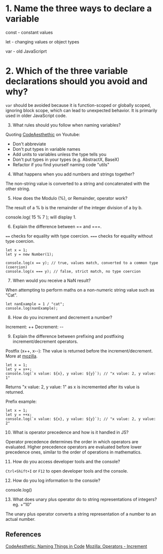 # 1. Name the three ways to declare a variable

const - constant values

let - changing values or object types

var - old JavaScriprt

# 2. Which of the three variable declarations should you avoid and why?

`var` should be avoided because it is function-scoped or globally scoped, ignoring block scope, which can lead to unexpected behavior. It is primarily used in older JavaScript code.

3. What rules should you follow when naming variables?

Quoting [CodeAesthethic](https://www.youtube.com/watch?v=-J3wNP6u5YU) on Youtube:

- Don't abbreviate
- Don't put types in variable names
- Add units to variables unless the type tells you
- Don't put types in your types (e.g. AbstractX, BaseX)
- Refactor if you find yourself naming code "utils"

4. What happens when you add numbers and strings together?

The non-string value is converted to a string and concatenated with the other string.

5. How does the Modulo (%), or Remainder, operator work?

The result of a % b is the remainder of the integer division of a by b.

console.log( 15 % 7 ); will display 1.

6. Explain the difference between == and ===.

`==` checks for equality with type coercion.
`===` checks for equality without type coercion.

```
let x = 1;
let y = new Number(1);

console.log(x == y); // true, values match, converted to a common type (coercion)
console.log(x === y); // false, strict match, no type coercion
```

7. When would you receive a NaN result?

When attempting to perform maths on a non-numeric string value such as "Cat".

```
let nanExample = 1 / "cat";
console.log(nanExample);
```

8. How do you increment and decrement a number?

Increment: ++
Decrement: --

9. Explain the difference between prefixing and postfixing increment/decrement operators.

Postfix (x++, x--): The value is returned before the increment/decrement. More at [mozilla](https://developer.mozilla.org/en-US/docs/Web/JavaScript/Reference/Operators/Increment).

```
let x = 1;
let y = x++;
console.log(`x value: ${x}, y value: ${y}`); // "x value: 2, y value: 1"
```

Returns "x value: 2, y value: 1" as x is incremented after its value is returned.

Prefix example:

```
let x = 1;
let y = ++x;
console.log(`x value: ${x}, y value: ${y}`); // "x value: 2, y value: 2" 

```

10. What is operator precedence and how is it handled in JS?

Operator precedence determines the order in which operators are evaluated. Higher precedence operators are evaluated before lower precedence ones, similar to the order of operations in mathematics.

11. How do you access developer tools and the console?

`Ctrl+Shift+I` or `F12` to open developer tools and the console.

12. How do you log information to the console?

console.log()

13. What does unary plus operator do to string representations of integers? eg. +”10”

The unary plus operator converts a string representation of a number to an actual number.

## References

[CodeAesthetic: Naming Things in Code](https://www.youtube.com/watch?v=-J3wNP6u5YU)
[Mozilla: Operators - Increment](https://developer.mozilla.org/en-US/docs/Web/JavaScript/Reference/Operators/Increment)